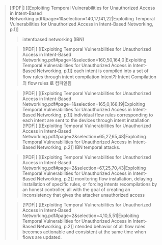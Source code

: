 
> [!PDF|] [[Exploiting Temporal Vulnerabilities for Unauthorized Access in Intent-Based Networking.pdf#page=1&selection=140,17,141,22|Exploiting Temporal Vulnerabilities for Unauthorized Access in Intent-Based Networking, p.1]]
> > intentbased networking (IBN)
> 
> > [!PDF|] [[Exploiting Temporal Vulnerabilities for Unauthorized Access in Intent-Based Networking.pdf#page=1&selection=160,50,164,0|Exploiting Temporal Vulnerabilities for Unauthorized Access in Intent-Based Networking, p.1]]
> > each intent is compiled into a set of flow rules through intent compilation
> Intent가 Intent Compilation의 flow rules 로 컴파일됨
> 
> > [!PDF|] [[Exploiting Temporal Vulnerabilities for Unauthorized Access in Intent-Based Networking.pdf#page=1&selection=165,0,168,19|Exploiting Temporal Vulnerabilities for Unauthorized Access in Intent-Based Networking, p.1]]
> > individual flow rules corresponding to each intent are sent to the devices through intent installation
> > [!PDF|] [[Exploiting Temporal Vulnerabilities for Unauthorized Access in Intent-Based Networking.pdf#page=2&selection=65,27,65,48|Exploiting Temporal Vulnerabilities for Unauthorized Access in Intent-Based Networking, p.2]]
> > IBN temporal attacks.
> 
> > [!PDF|] [[Exploiting Temporal Vulnerabilities for Unauthorized Access in Intent-Based Networking.pdf#page=2&selection=67,25,70,43|Exploiting Temporal Vulnerabilities for Unauthorized Access in Intent-Based Networking, p.2]]
> > monitoring flow installation, delaying installation of specific rules, or forcing intents recompilations by an honest controller, all with the goal of creating an inconsistency that gives the attacker unauthorized access
> 
> 
> > [!PDF|] [[Exploiting Temporal Vulnerabilities for Unauthorized Access in Intent-Based Networking.pdf#page=2&selection=4,10,5,51|Exploiting Temporal Vulnerabilities for Unauthorized Access in Intent-Based Networking, p.2]]
> > ntended behavior of all flow rules becomes actionable and consistent at the same time when flows are updated.
> 
> 